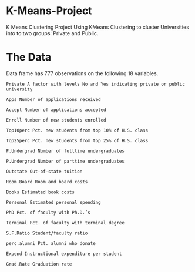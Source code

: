 # K-Means-Project
K Means Clustering Project Using KMeans Clustering to cluster Universities into to two groups: Private and Public.

# The Data
Data frame has 777 observations on the following 18 variables. 

    Private A factor with levels No and Yes indicating private or public university
 
    Apps Number of applications received
 
    Accept Number of applications accepted
 
    Enroll Number of new students enrolled 
 
    Top10perc Pct. new students from top 10% of H.S. class
 
    Top25perc Pct. new students from top 25% of H.S. class
 
    F.Undergrad Number of fulltime undergraduates 
 
    P.Undergrad Number of parttime undergraduates 
    
    Outstate Out-of-state tuition 
 
    Room.Board Room and board costs 

    Books Estimated book costs 
 
    Personal Estimated personal spending
 
    PhD Pct. of faculty with Ph.D.’s
 
    Terminal Pct. of faculty with terminal degree
 
    S.F.Ratio Student/faculty ratio 
 
    perc.alumni Pct. alumni who donate
 
    Expend Instructional expenditure per student
 
    Grad.Rate Graduation rate
